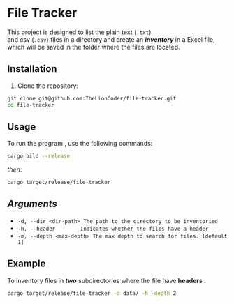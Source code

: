 # File Tracker

This project is designed to list the plain text (`.txt`)  
and csv (`.csv`) files in a directory and create an **_inventory_**
in a Excel file, which will be saved in the folder where the files are located.

## Installation

1. Clone the repository:

```sh
git clone git@github.com:TheLionCoder/file-tracker.git
cd file-tracker
```

## Usage

To run the program , use the following commands:

```sh
cargo bild --release
```

_then_:

```sh
cargo target/release/file-tracker
```

## _Arguments_

- `-d, --dir <dir-path> The path to the directory to be inventoried`
- `-h, --header        Indicates whether the files have a header`
- `-m, --depth <max-depth> The max depth to search for files. [default 1]`

## Example

To inventory files in **_two_** subdirectories where the file have **headers** .

```sh
cargo target/release/file-tracker -d data/ -h -depth 2
```

